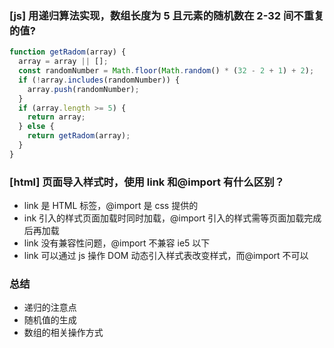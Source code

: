 ### [js] 用递归算法实现，数组长度为 5 且元素的随机数在 2-32 间不重复的值?

```js
function getRadom(array) {
  array = array || [];
  const randomNumber = Math.floor(Math.random() * (32 - 2 + 1) + 2);
  if (!array.includes(randomNumber)) {
    array.push(randomNumber);
  }
  if (array.length >= 5) {
    return array;
  } else {
    return getRadom(array);
  }
}
```

### [html] 页面导入样式时，使用 link 和@import 有什么区别？

- link 是 HTML 标签，@import 是 css 提供的
- ink 引入的样式页面加载时同时加载，@import 引入的样式需等页面加载完成后再加载
- link 没有兼容性问题，@import 不兼容 ie5 以下
- link 可以通过 js 操作 DOM 动态引入样式表改变样式，而@import 不可以

### 总结

- 递归的注意点
- 随机值的生成
- 数组的相关操作方式
